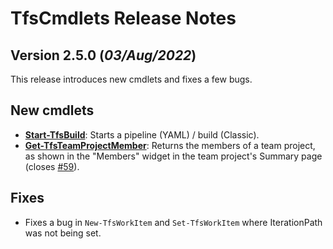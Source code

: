 # TfsCmdlets Release Notes

## Version 2.5.0 (_03/Aug/2022_)

This release introduces new cmdlets and fixes a few bugs.

## New cmdlets

* **[Start-TfsBuild](https://tfscmdlets.dev/docs/cmdlets/Pipeline/Build/Start-TfsBuild/)**: Starts a pipeline (YAML) / build (Classic).
* **[Get-TfsTeamProjectMember](https://tfscmdlets.dev/docs/cmdlets/TeamProject/Members/Get-TfsTeamProjectMember/)**: Returns the members of a team project, as shown in the "Members" widget in the team project's Summary page (closes [#59](https://github.com/igoravl/TfsCmdlets/issues/59)).

## Fixes

* Fixes a bug in `New-TfsWorkItem` and `Set-TfsWorkItem` where IterationPath was not being set.

